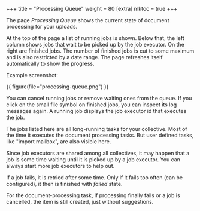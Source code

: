 +++
title = "Processing Queue"
weight = 80
[extra]
mktoc = true
+++


The page *Processing Queue* shows the current state of document
processing for your uploads.

At the top of the page a list of running jobs is shown. Below that,
the left column shows jobs that wait to be picked up by the job
executor. On the right are finished jobs. The number of finished jobs
is cut to some maximum and is also restricted by a date range. The
page refreshes itself automatically to show the progress.

Example screenshot:

{{ figure(file="processing-queue.png") }}

You can cancel running jobs or remove waiting ones from the queue. If
you click on the small file symbol on finished jobs, you can inspect
its log messages again. A running job displays the job executor id
that executes the job.

The jobs listed here are all long-running tasks for your collective.
Most of the time it executes the document processing tasks. But user
defined tasks, like "import mailbox", are also visible here.

Since job executors are shared among all collectives, it may happen
that a job is some time waiting until it is picked up by a job
executor. You can always start more job executors to help out.

If a job fails, it is retried after some time. Only if it fails too
often (can be configured), it then is finished with *failed* state.

For the document-processing task, if processing finally fails or a job
is cancelled, the item is still created, just without suggestions.
